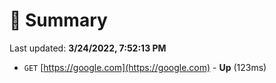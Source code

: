 # 📖 Summary
Last updated: **3/24/2022, 7:52:13 PM**

- `GET` [https://google.com](https://google.com) - **Up** (123ms)
